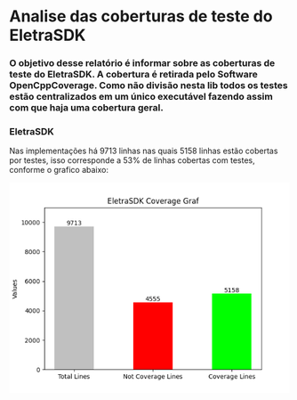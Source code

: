 # Analise das coberturas de teste do EletraSDK

### O objetivo desse relatório é informar sobre as coberturas de teste do EletraSDK. A cobertura é retirada pelo Software OpenCppCoverage. Como não divisão nesta lib todos os testes estão centralizados em um único executável fazendo assim com que haja uma cobertura geral.

### EletraSDK
Nas implementações há 9713 linhas nas quais 5158 linhas estão cobertas por testes, isso corresponde a 53% de linhas cobertas com testes, conforme o grafico abaixo:

![Gráfico das cobeturas de teste do EletraSDK](https://github.com/RaulSouza27/CoverageTestsEletraSDK/blob/main/Images/EletraSDK.png)